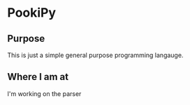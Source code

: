 # PookiPy 

## Purpose
This is just a simple general purpose programming langauge.

## Where I am at

I'm working on the parser

